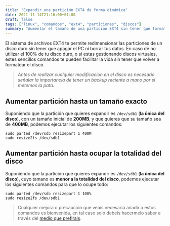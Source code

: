 ```yaml
---
title: "Expandir una partición EXT4 de forma dinámica"
date: 2021-11-14T21:16:00+01:00
draft: false
tags: ["linux", "comandos", "ext4", "particiones", "discos"]
summary: "Aumentar el tamaño de una partición EXT4 sin tener que formatear el disco duro."
---
```


El sistema de archivos EXT4 te permite redimensionar las particiones de
un disco duro sin tener que apagar el PC ni borrar tus datos. En caso de
no utilizar el 100% de tu disco duro, o si estas gestionando discos
virtuales, estes sencillos comandos te pueden facilitar la vida sin
tener que volver a formatear el disco.

> *Antes de realizar cualquier modificacion en el disco es necesario
> señalar la importancia de tener un backup reciente a mano por si
> metemos la pata.*

## Aumentar partición hasta un tamaño exacto

Suponiendo que la partición que quieres expandir es `/dev/sdb1` (**la
única del disco**), con un tamaño inicial de **200MB**, y que quieres
que su tamaño sea de **400MB**, podemos ejecutar los siguientes
comandos:

    sudo parted /dev/sdb resizepart 1 400M
    sudo resize2fs /dev/sdb1

## Aumentar partición hasta ocupar la totalidad del disco

Suponiendo que la partición que quieres expandir es `/dev/sdb1` (**la
única del disco**), cuyo tamano es **menor a la totalidad del disco**,
podemos ejecutar los siguientes comandos para que lo ocupe todo:

    sudo parted /dev/sdb resizepart 1 100%
    sudo resize2fs /dev/sdb1

> Cualquier mejora o precaución que veais necesaria añadir a estos
> comandos es bienvenida, en tal caso solo debeis hacermelo saber a
> través del [medio que prefirais](#contacto).
